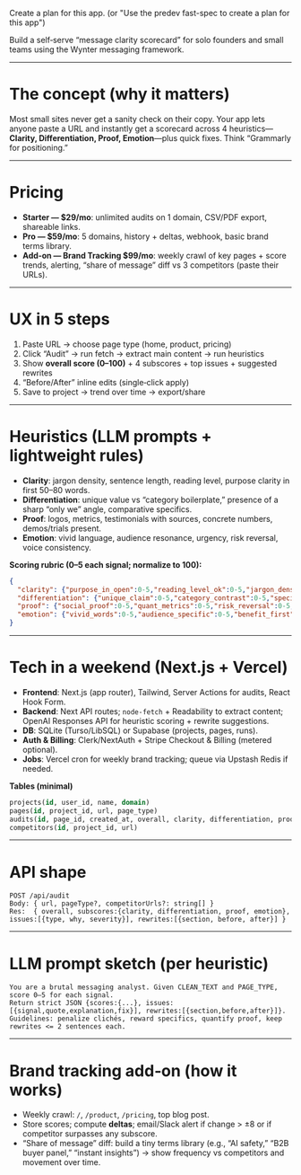 Create a plan for this app. (or "Use the predev fast-spec to create a plan for this app")

Build a self‑serve “message clarity scorecard” for solo founders and small teams using the Wynter messaging framework.

---

# The concept (why it matters)

Most small sites never get a sanity check on their copy. Your app lets anyone paste a URL and instantly get a scorecard across 4 heuristics—**Clarity, Differentiation, Proof, Emotion**—plus quick fixes. Think “Grammarly for positioning.”

---

# Pricing

* **Starter — $29/mo**: unlimited audits on 1 domain, CSV/PDF export, shareable links.
* **Pro — $59/mo**: 5 domains, history + deltas, webhook, basic brand terms library.
* **Add‑on — Brand Tracking $99/mo**: weekly crawl of key pages + score trends, alerting, “share of message” diff vs 3 competitors (paste their URLs).

---

# UX in 5 steps

1. Paste URL → choose page type (home, product, pricing)
2. Click “Audit” → run fetch → extract main content → run heuristics
3. Show **overall score (0–100)** + 4 subscores + top issues + suggested rewrites
4. “Before/After” inline edits (single‑click apply)
5. Save to project → trend over time → export/share

---

# Heuristics (LLM prompts + lightweight rules)

* **Clarity**: jargon density, sentence length, reading level, purpose clarity in first 50–80 words.
* **Differentiation**: unique value vs “category boilerplate,” presence of a sharp “only we” angle, comparative specifics.
* **Proof**: logos, metrics, testimonials with sources, concrete numbers, demos/trials present.
* **Emotion**: vivid language, audience resonance, urgency, risk reversal, voice consistency.

**Scoring rubric (0–5 each signal; normalize to 100):**

```json
{
  "clarity": {"purpose_in_open":0-5,"reading_level_ok":0-5,"jargon_density":0-5,"skimmability":0-5},
  "differentiation": {"unique_claim":0-5,"category_contrast":0-5,"specificity":0-5},
  "proof": {"social_proof":0-5,"quant_metrics":0-5,"risk_reversal":0-5,"demo_cta":0-5},
  "emotion": {"vivid_words":0-5,"audience_specific":0-5,"benefit_first":0-5}
}
```

---

# Tech in a weekend (Next.js + Vercel)

* **Frontend**: Next.js (app router), Tailwind, Server Actions for audits, React Hook Form.
* **Backend**: Next API routes; `node-fetch` + Readability to extract content; OpenAI Responses API for heuristic scoring + rewrite suggestions.
* **DB**: SQLite (Turso/LibSQL) or Supabase (projects, pages, runs).
* **Auth & Billing**: Clerk/NextAuth + Stripe Checkout & Billing (metered optional).
* **Jobs**: Vercel cron for weekly brand tracking; queue via Upstash Redis if needed.

**Tables (minimal)**

```sql
projects(id, user_id, name, domain)
pages(id, project_id, url, page_type)
audits(id, page_id, created_at, overall, clarity, differentiation, proof, emotion, json_blob)
competitors(id, project_id, url)
```

---

# API shape

```http
POST /api/audit
Body: { url, pageType?, competitorUrls?: string[] }
Res:  { overall, subscores:{clarity, differentiation, proof, emotion}, issues:[{type, why, severity}], rewrites:[{section, before, after}] }
```

---

# LLM prompt sketch (per heuristic)

```
You are a brutal messaging analyst. Given CLEAN_TEXT and PAGE_TYPE, score 0–5 for each signal.
Return strict JSON {scores:{...}, issues:[{signal,quote,explanation,fix}], rewrites:[{section,before,after}]}.
Guidelines: penalize clichés, reward specifics, quantify proof, keep rewrites <= 2 sentences each.
```

---

# Brand tracking add‑on (how it works)

* Weekly crawl: `/`, `/product`, `/pricing`, top blog post.
* Store scores; compute **deltas**; email/Slack alert if change > ±8 or if competitor surpasses any subscore.
* “Share of message” diff: build a tiny terms library (e.g., “AI safety,” “B2B buyer panel,” “instant insights”) → show frequency vs competitors and movement over time.
